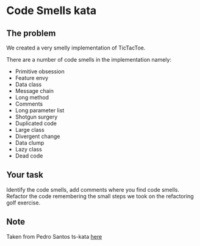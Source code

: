 # Code Smells kata

## The problem

We created a very smelly implementation of TicTacToe.

There are a number of code smells in the implementation namely:

- Primitive obsession
- Feature envy
- Data class
- Message chain
- Long method
- Comments
- Long parameter list
- Shotgun surgery
- Duplicated code
- Large class
- Divergent change
- Data clump
- Lazy class
- Dead code

## Your task

Identify the code smells, add comments where you find code smells.
Refactor the code remembering the small steps we took on the refactoring golf exercise.


## Note 

Taken from Pedro Santos ts-kata [here](https://github.com/pedromsantos/ts-kata/tree/master/src/13_SmellyTicTacToe)

